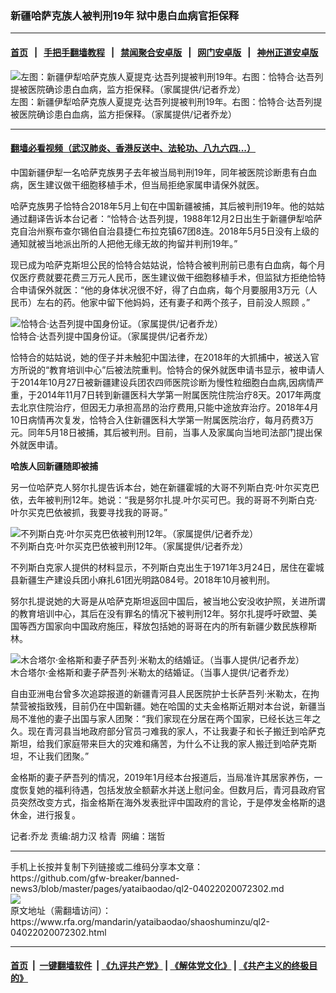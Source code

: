 ### 新疆哈萨克族人被判刑19年  狱中患白血病官拒保释
------------------------

#### [首页](https://github.com/gfw-breaker/banned-news3/blob/master/README.md) &nbsp;&nbsp;|&nbsp;&nbsp; [手把手翻墙教程](https://github.com/gfw-breaker/guides/wiki) &nbsp;&nbsp;|&nbsp;&nbsp; [禁闻聚合安卓版](https://github.com/gfw-breaker/bn-android) &nbsp;&nbsp;|&nbsp;&nbsp; [网门安卓版](https://github.com/oGate2/oGate) &nbsp;&nbsp;|&nbsp;&nbsp; [神州正道安卓版](https://github.com/SzzdOgate/update) 



<div id="headerimg">
 <img alt="左图：新疆伊犁哈萨克族人夏提克·达吾列提被判刑19年。右图：恰特合·达吾列提被医院确诊患白血病，监方拒保释。（家属提供/记者乔龙）" src="https://www.rfa.org/mandarin/yataibaodao/shaoshuminzu/ql2-04022020072302.html/m0402-ql2p1.JPG/@@images/be36180c-94b6-4cfa-9ce5-1b92f5a79eb8.jpeg" title="左图：新疆伊犁哈萨克族人夏提克·达吾列提被判刑19年。右图：恰特合·达吾列提被医院确诊患白血病，监方拒保释。（家属提供/记者乔龙）"/>
 <div id="headerimgcontents">
  <div id="headerimgcaption">
   <span>
    左图：新疆伊犁哈萨克族人夏提克·达吾列提被判刑19年。右图：恰特合·达吾列提被医院确诊患白血病，监方拒保释。（家属提供/记者乔龙）
   </span>
   <!-- zoomattribute -->
  </div>
  <!-- headerimgcaption -->
 </div>
 <!-- headerimagecontents -->
</div>

<hr/>


#### [翻墙必看视频（武汉肺炎、香港反送中、法轮功、八九六四...）](https://github.com/gfw-breaker/banned-news3/blob/master/pages/link3.md)

<div id="storytext">
 <div>
  <div class="slot_header">
  </div>
 </div>
 <p>
 </p>
 <p>
  中国新疆伊犁一名哈萨克族男子去年被当局判刑19年，同年被医院诊断患有白血病，医生建议做干细胞移植手术，但当局拒绝家属申请保外就医。
 </p>
 <p>
  哈萨克族男子恰特合2018年5月上旬在中国新疆被捕，其后被判刑19年。他的姑姑通过翻译告诉本台记者：“恰特合·达吾列提，1988年12月2日出生于新疆伊犁哈萨克自治州察布查尔锡伯自治县捷仁布拉克镇67团8连。2018年5月5日没有上级的通知就被当地派出所的人把他无缘无故的拘留并判刑19年。”
 </p>
 <p>
 </p>
 <p>
 </p>
 <p>
  现已成为哈萨克斯坦公民的恰特合姑姑说，恰特合被判刑前已患有白血病，每个月仅医疗费就要花费三万元人民币，医生建议做干细胞移植手术，但监狱方拒绝恰特合申请保外就医：“他的身体状况很不好，得了白血病，每个月要服用3万元（人民币）左右的药。他家中留下他妈妈，还有妻子和两个孩子，目前没人照顾 。”
 </p>
 <p>
 </p>
 <p>
  <div class="image-inline captioned" style="width:622px;">
   <div style="width:622px;">
    <img alt="恰特合·达吾列提中国身份证。（家属提供/记者乔龙）" src="https://www.rfa.org/mandarin/yataibaodao/shaoshuminzu/ql2-04022020072302.html/m0402-ql2p2.JPG" title="恰特合·达吾列提中国身份证。（家属提供/记者乔龙）"/>
   </div>
   <div class="image-caption">
    <span style="width:622px;">
     恰特合·达吾列提中国身份证。（家属提供/记者乔龙）
    </span>
    <span class="copyright">
    </span>
   </div>
  </div>
 </p>
 <p>
  恰特合的姑姑说，她的侄子并未触犯中国法律，在2018年的大抓捕中，被送入官方所说的“教育培训中心”后被法院重判。恰特合的保外就医申请书显示，被申请人于2014年10月27日被新疆建设兵团农四师医院诊断为慢性粒细胞白血病,因病情严重，于2014年11月7日转到新疆医科大学第一附属医院住院治疗8天。2017年两度去北京住院治疗，但因无力承担高昂的治疗费用,只能中途放弃治疗。2018年4月10日病情再次复发，恰特合入住新疆医科大学第一附属医院治疗，每月药费3万元。同年5月18日被捕，其后被判刑。目前，当事人及家属向当地司法部门提出保外就医申请。
 </p>
 <p>
  <b>
   哈族人回新疆随即被捕
  </b>
 </p>
 <p>
  另一位哈萨克人努尔扎提告诉本台，她在新疆霍城的大哥不列斯白克·叶尔买克巴依，去年被判刑12年。她说：“我是努尔扎提.叶尔买可巴。我的哥哥不列斯白克·叶尔买克巴依被抓，我要寻找我的哥哥。”
 </p>
 <p>
 </p>
 <p>
  <div class="image-inline captioned" style="width:622px;">
   <div style="width:622px;">
    <img alt="不列斯白克·叶尔买克巴依被判刑12年。（家属提供/记者乔龙）" src="https://www.rfa.org/mandarin/yataibaodao/shaoshuminzu/ql2-04022020072302.html/m0402-ql2p4.JPG" title="不列斯白克·叶尔买克巴依被判刑12年。（家属提供/记者乔龙）"/>
   </div>
   <div class="image-caption">
    <span style="width:622px;">
     不列斯白克·叶尔买克巴依被判刑12年。（家属提供/记者乔龙）
    </span>
    <span class="copyright">
    </span>
   </div>
  </div>
 </p>
 <p>
  不列斯白克家人提供的材料显示，不列斯白克出生于1971年3月24日，居住在霍城县新疆生产建设兵团小麻扎61团光明路084号。2018年10月被判刑。
 </p>
 <p>
  努尔扎提说她的大哥是从哈萨克斯坦返回中国后，被当地公安没收护照，关进所谓的教育培训中心，其后在没有罪名的情况下被判刑12年。努尔扎提呼吁欧盟、美国等西方国家向中国政府施压，释放包括她的哥哥在内的所有新疆少数民族穆斯林。
 </p>
 <p>
 </p>
 <p>
  <div class="image-inline captioned" style="width:1242px;">
   <div style="width:1242px;">
    <img alt="木合塔尔·金格斯和妻子萨吾列·米勒太的结婚证。（当事人提供/记者乔龙）" src="https://www.rfa.org/mandarin/yataibaodao/shaoshuminzu/ql2-04022020072302.html/m0402-ql2p5.jpg" title="木合塔尔·金格斯和妻子萨吾列·米勒太的结婚证。（当事人提供/记者乔龙）"/>
   </div>
   <div class="image-caption">
    <span style="width:1242px;">
     木合塔尔·金格斯和妻子萨吾列·米勒太的结婚证。（当事人提供/记者乔龙）
    </span>
    <span class="copyright">
    </span>
   </div>
  </div>
 </p>
 <p>
  自由亚洲电台曾多次追踪报道的新疆青河县人民医院护士长萨吾列·米勒太，在拘禁营被指致残，目前仍在中国新疆。她在哈国的丈夫金格斯近期对本台说，新疆当局不准他的妻子出国与家人团聚：“我们家现在分居在两个国家，已经长达三年之久。现在青河县当地政府部分官员刁难我的家人，不让我妻子和长子搬迁到哈萨克斯坦，给我们家庭带来巨大的灾难和痛苦，为什么不让我的家人搬迁到哈萨克斯坦，不让我们团聚。”
 </p>
 <p>
  金格斯的妻子萨吾列的情况，2019年1月经本台报道后，当局准许其居家养伤，一度恢复她的福利待遇，包括发放全额薪水并送上慰问金。但数月后，青河县政府官员突然改变方式，指金格斯在海外发表批评中国政府的言论，于是停发金格斯的退休金，进行报复。
 </p>
 <p>
 </p>
 <p>
  记者:乔龙 责编:胡力汉 梒青  网编：瑞哲
 </p>
</div>

<hr/>
手机上长按并复制下列链接或二维码分享本文章：<br/>
https://github.com/gfw-breaker/banned-news3/blob/master/pages/yataibaodao/ql2-04022020072302.md <br/>
<a href='https://github.com/gfw-breaker/banned-news3/blob/master/pages/yataibaodao/ql2-04022020072302.md'><img src='https://github.com/gfw-breaker/banned-news3/blob/master/pages/yataibaodao/ql2-04022020072302.md.png'/></a> <br/>
原文地址（需翻墙访问）：https://www.rfa.org/mandarin/yataibaodao/shaoshuminzu/ql2-04022020072302.html


------------------------
#### [首页](https://github.com/gfw-breaker/banned-news3/blob/master/README.md) &nbsp;|&nbsp; [一键翻墙软件](https://github.com/gfw-breaker/nogfw/blob/master/README.md) &nbsp;| [《九评共产党》](https://github.com/gfw-breaker/9ping.md/blob/master/README.md#九评之一评共产党是什么) | [《解体党文化》](https://github.com/gfw-breaker/jtdwh.md/blob/master/README.md) | [《共产主义的终极目的》](https://github.com/gfw-breaker/gczydzjmd.md/blob/master/README.md)


<img src='http://gfw-breaker.win/banned-news3/pages/yataibaodao/ql2-04022020072302.md' width='0px' height='0px'/>